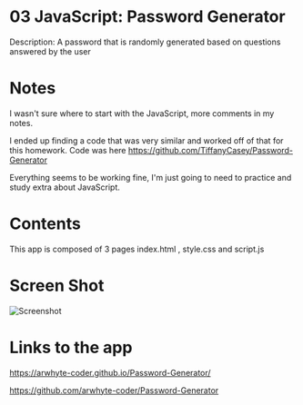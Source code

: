 # 03 JavaScript: Password Generator

Description: A password that is randomly generated based on questions answered by the user

# Notes

I wasn't sure where to start with the JavaScript, more comments in my notes. 

I ended up finding a code that was very similar and worked off of that for this homework. Code was here https://github.com/TiffanyCasey/Password-Generator

Everything seems to be working fine, I'm just going to need to practice and study extra about JavaScript.

# Contents

This app is composed of 3 pages index.html , style.css and script.js

# Screen Shot

![Screenshot](screeenshot.png)

# Links to the app

 https://arwhyte-coder.github.io/Password-Generator/

 https://github.com/arwhyte-coder/Password-Generator